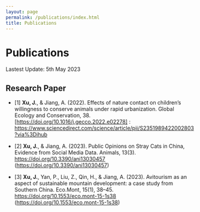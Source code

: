 ```yaml
---
layout: page
permalink: /publications/index.html
title: Publications
---
```


# Publications

Lastest Update: 5th May 2023&nbsp; 

## Research Paper


- [1] **Xu, J.**, & Jiang, A. (2022). Effects of nature contact on children’s willingness to conserve animals under rapid urbanization. Global Ecology and Conservation, 38. [https://doi.org/10.1016/j.gecco.2022.e02278] : https://www.sciencedirect.com/science/article/pii/S2351989422002803?via%3Dihub

- [2] **Xu, J.**, & Jiang, A. (2023). Public Opinions on Stray Cats in China, Evidence from Social Media Data. Animals, 13(3). https://doi.org/10.3390/ani13030457 (https://doi.org/10.3390/ani13030457)

- [3] **Xu, J.**, Yan, P., Liu, Z., Qin, H., & Jiang, A. (2023). Avitourism as an aspect of sustainable mountain development: a case study from Southern China. Eco.Mont, 15(1), 38–45. https://doi.org/10.1553/eco.mont-15-1s38 (https://doi.org/10.1553/eco.mont-15-1s38)


